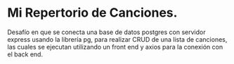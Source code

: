 # Mi Repertorio de Canciones.
Desafío en que se conecta una base de datos postgres con servidor express usando la librería pg, para realizar CRUD de una lista de canciones, las cuales se ejecutan utilizando un front end y axios para la conexión con el back end.
